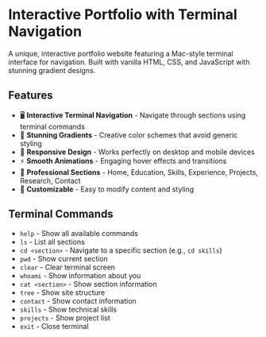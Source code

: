 # Interactive Portfolio with Terminal Navigation

A unique, interactive portfolio website featuring a Mac-style terminal interface for navigation. Built with vanilla HTML, CSS, and JavaScript with stunning gradient designs.

## Features

- 🖥️ **Interactive Terminal Navigation** - Navigate through sections using terminal commands
- 🎨 **Stunning Gradients** - Creative color schemes that avoid generic styling
- 📱 **Responsive Design** - Works perfectly on desktop and mobile devices
- ⚡ **Smooth Animations** - Engaging hover effects and transitions
- 🎯 **Professional Sections** - Home, Education, Skills, Experience, Projects, Research, Contact
- 🔧 **Customizable** - Easy to modify content and styling

## Terminal Commands

- `help` - Show all available commands
- `ls` - List all sections
- `cd <section>` - Navigate to a specific section (e.g., `cd skills`)
- `pwd` - Show current section
- `clear` - Clear terminal screen
- `whoami` - Show information about you
- `cat <section>` - Show section information
- `tree` - Show site structure
- `contact` - Show contact information
- `skills` - Show technical skills
- `projects` - Show project list
- `exit` - Close terminal

